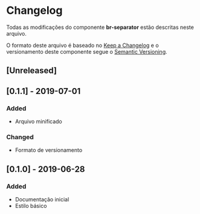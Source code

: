 # Changelog
Todas as modificações do componente **br-separator** estão descritas neste arquivo.

O formato deste arquivo é baseado no [Keep a Changelog](https://keepachangelog.com/en/1.0.0/) e o versionamento deste componente segue o [Semantic Versioning](https://semver.org/spec/v2.0.0.html).

## [Unreleased]

## [0.1.1] - 2019-07-01
### Added
- Arquivo minificado

### Changed
- Formato de versionamento

## [0.1.0] - 2019-06-28
### Added
- Documentação inicial
- Estilo básico
